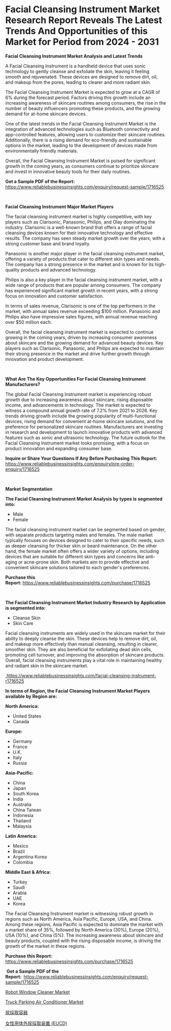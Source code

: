 <p><h1>Facial Cleansing Instrument Market Research Report Reveals The Latest Trends And Opportunities of this Market for Period from 2024 - 2031</h1></p><p><strong>Facial Cleansing Instrument Market Analysis and Latest Trends</strong></p>
<p><p>A Facial Cleansing Instrument is a handheld device that uses sonic technology to gently cleanse and exfoliate the skin, leaving it feeling smooth and rejuvenated. These devices are designed to remove dirt, oil, and makeup from the pores, leading to clearer and more radiant skin.</p><p>The Facial Cleansing Instrument Market is expected to grow at a CAGR of 6% during the forecast period. Factors driving this growth include an increasing awareness of skincare routines among consumers, the rise in the number of beauty influencers promoting these products, and the growing demand for at-home skincare devices.</p><p>One of the latest trends in the Facial Cleansing Instrument Market is the integration of advanced technologies such as Bluetooth connectivity and app-controlled features, allowing users to customize their skincare routines. Additionally, there is a rising demand for eco-friendly and sustainable options in the market, leading to the development of devices made from environmentally friendly materials.</p><p>Overall, the Facial Cleansing Instrument Market is poised for significant growth in the coming years, as consumers continue to prioritize skincare and invest in innovative beauty tools for their daily routines.</p></p>
<p><strong>Get a Sample PDF of the Report:&nbsp;</strong> <a href="https://www.reliablebusinessinsights.com/enquiry/request-sample/1716525">https://www.reliablebusinessinsights.com/enquiry/request-sample/1716525</a></p>
<p>&nbsp;</p>
<p><strong>Facial Cleansing Instrument Major Market Players</strong></p>
<p><p>The facial cleansing instrument market is highly competitive, with key players such as Clarisonic, Panasonic, Philips, and Olay dominating the industry. Clarisonic is a well-known brand that offers a range of facial cleansing devices known for their innovative technology and effective results. The company has seen steady market growth over the years, with a strong customer base and brand loyalty.</p><p>Panasonic is another major player in the facial cleansing instrument market, offering a variety of products that cater to different skin types and needs. The company has a strong presence in the market and is known for its high-quality products and advanced technology.</p><p>Philips is also a key player in the facial cleansing instrument market, with a wide range of products that are popular among consumers. The company has experienced significant market growth in recent years, with a strong focus on innovation and customer satisfaction.</p><p>In terms of sales revenue, Clarisonic is one of the top performers in the market, with annual sales revenue exceeding $100 million. Panasonic and Philips also have impressive sales figures, with annual revenue reaching over $50 million each.</p><p>Overall, the facial cleansing instrument market is expected to continue growing in the coming years, driven by increasing consumer awareness about skincare and the growing demand for advanced beauty devices. Key players such as Clarisonic, Panasonic, and Philips are expected to maintain their strong presence in the market and drive further growth through innovation and product development.</p></p>
<p>&nbsp;</p>
<p><strong>What Are The Key Opportunities For Facial Cleansing Instrument Manufacturers?</strong></p>
<p><p>The global Facial Cleansing Instrument market is experiencing robust growth due to increasing awareness about skincare, rising disposable income, and advancements in technology. The market is expected to witness a compound annual growth rate of 7.2% from 2021 to 2026. Key trends driving growth include the growing popularity of multi-functional devices, rising demand for convenient at-home skincare solutions, and the preference for personalized skincare routines. Manufacturers are investing in research and development to launch innovative products with advanced features such as sonic and ultrasonic technology. The future outlook for the Facial Cleansing Instrument market looks promising, with a focus on product innovation and expanding consumer base.</p></p>
<p><strong>Inquire or Share Your Questions If Any Before Purchasing This Report:</strong> <a href="https://www.reliablebusinessinsights.com/enquiry/pre-order-enquiry/1716525">https://www.reliablebusinessinsights.com/enquiry/pre-order-enquiry/1716525</a></p>
<p>&nbsp;</p>
<p><strong>Market Segmentation</strong></p>
<p><strong>The Facial Cleansing Instrument Market Analysis by types is segmented into:</strong></p>
<p><ul><li>Male</li><li>Female</li></ul></p>
<p><p>The facial cleansing instrument market can be segmented based on gender, with separate products targeting males and females. The male market typically focuses on devices designed to cater to their specific needs, such as deeper cleansing for thicker skin or beard maintenance. On the other hand, the female market often offers a wider variety of options, including devices that are suitable for different skin types and concerns like anti-aging or acne-prone skin. Both markets aim to provide effective and convenient skincare solutions tailored to each gender's preferences.</p></p>
<p><strong>Purchase this Report:&nbsp;</strong><a href="https://www.reliablebusinessinsights.com/purchase/1716525">https://www.reliablebusinessinsights.com/purchase/1716525</a></p>
<p>&nbsp;</p>
<p><strong>The Facial Cleansing Instrument Market Industry Research by Application is segmented into:</strong></p>
<p><ul><li>Cleanse Skin</li><li>Skin Care</li></ul></p>
<p><p>Facial cleansing instruments are widely used in the skincare market for their ability to deeply cleanse the skin. These devices help to remove dirt, oil, and makeup more effectively than manual cleansing, resulting in clearer, smoother skin. They are also beneficial for exfoliating dead skin cells, promoting cell turnover, and improving the absorption of skincare products. Overall, facial cleansing instruments play a vital role in maintaining healthy and radiant skin in the skincare market.</p></p>
<p><a href="https://www.reliablebusinessinsights.com/facial-cleansing-instrument-r1716525">&nbsp;https://www.reliablebusinessinsights.com/facial-cleansing-instrument-r1716525</a></p>
<p><strong>In terms of Region, the Facial Cleansing Instrument Market Players available by Region are:</strong></p>
<p>
    <p> <strong> North America: </strong>
        <ul>
            <li>United States</li>
            <li>Canada</li>
        </ul>
        </p> 
    <p> <strong> Europe: </strong>
        <ul>
            <li>Germany</li>
            <li>France</li>
            <li>U.K.</li>
            <li>Italy</li>
            <li>Russia</li>
        </ul>
        </p> 
    <p> <strong> Asia-Pacific: </strong>
        <ul>
            <li>China</li>
            <li>Japan</li>
            <li>South Korea</li>
            <li>India</li>
            <li>Australia</li>
            <li>China Taiwan</li>
            <li>Indonesia</li>
            <li>Thailand</li>
            <li>Malaysia</li>
        </ul>
        </p> 
    <p> <strong> Latin America: </strong>
        <ul>
            <li>Mexico</li>
            <li>Brazil</li>
            <li>Argentina Korea</li>
            <li>Colombia</li>
        </ul>
        </p> 
    <p> <strong> Middle East & Africa: </strong>
        <ul>
            <li>Turkey</li>
            <li>Saudi</li>
            <li>Arabia</li>
            <li>UAE</li>
            <li>Korea</li>
        </ul>
    </p>
    </p>
<p><p>The Facial Cleansing Instrument market is witnessing robust growth in regions such as North America, Asia Pacific, Europe, USA, and China. Among these regions, Asia Pacific is expected to dominate the market with a market share of 35%, followed by North America (30%), Europe (20%), USA (10%), and China (5%). The increasing awareness about skincare and beauty products, coupled with the rising disposable income, is driving the growth of the market in these regions.</p></p>
<p><strong>Purchase this Report: </strong><a href="https://www.reliablebusinessinsights.com/purchase/1716525">https://www.reliablebusinessinsights.com/purchase/1716525</a></p>
<p>&nbsp;<strong>Get a Sample PDF of the Report:&nbsp;&nbsp;</strong><a href="https://www.reliablebusinessinsights.com/enquiry/request-sample/1716525">https://www.reliablebusinessinsights.com/enquiry/request-sample/1716525</a></p>
<p><strong></strong></p>
<p><p><a href="https://github.com/pennyaldbrittonh658/Market-Research-Report-List-1/blob/main/robot-window-cleaner-market.md">Robot Window Cleaner Market</a></p><p><a href="https://github.com/dmmanir420/Market-Research-Report-List-1/blob/main/truck-parking-air-conditioner-market.md">Truck Parking Air Conditioner Market</a></p><p><a href="https://github.com/klon646/Market-Research-Report-List-1/blob/main/1075639143989.md">尿採取容器</a></p><p><a href="https://github.com/Alenaieme/Market-Research-Report-List-1/blob/main/7536823143990.md">女性用体外尿採取装置 (EUCD)</a></p></p>